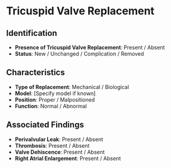 
# Tricuspid Valve Replacement

## Identification

- **Presence of Tricuspid Valve Replacement**: Present / Absent
- **Status**: New / Unchanged / Complication / Removed

## Characteristics

- **Type of Replacement**: Mechanical / Biological
- **Model**: [Specify model if known]
- **Position**: Proper / Malpositioned
- **Function**: Normal / Abnormal

## Associated Findings

- **Perivalvular Leak**: Present / Absent
- **Thrombosis**: Present / Absent
- **Valve Dehiscence**: Present / Absent
- **Right Atrial Enlargement**: Present / Absent
